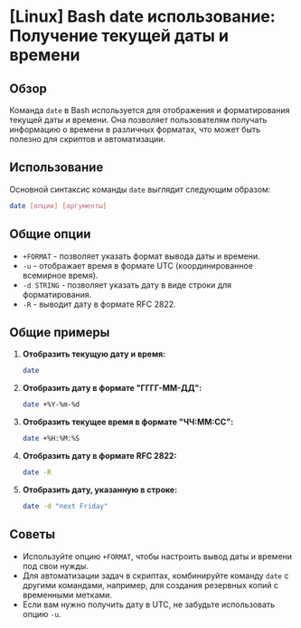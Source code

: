 # [Linux] Bash date использование: Получение текущей даты и времени

## Обзор
Команда `date` в Bash используется для отображения и форматирования текущей даты и времени. Она позволяет пользователям получать информацию о времени в различных форматах, что может быть полезно для скриптов и автоматизации.

## Использование
Основной синтаксис команды `date` выглядит следующим образом:

```bash
date [опции] [аргументы]
```

## Общие опции
- `+FORMAT` - позволяет указать формат вывода даты и времени.
- `-u` - отображает время в формате UTC (координированное всемирное время).
- `-d STRING` - позволяет указать дату в виде строки для форматирования.
- `-R` - выводит дату в формате RFC 2822.

## Общие примеры
1. **Отобразить текущую дату и время:**
   ```bash
   date
   ```

2. **Отобразить дату в формате "ГГГГ-ММ-ДД":**
   ```bash
   date +%Y-%m-%d
   ```

3. **Отобразить текущее время в формате "ЧЧ:ММ:СС":**
   ```bash
   date +%H:%M:%S
   ```

4. **Отобразить дату в формате RFC 2822:**
   ```bash
   date -R
   ```

5. **Отобразить дату, указанную в строке:**
   ```bash
   date -d "next Friday"
   ```

## Советы
- Используйте опцию `+FORMAT`, чтобы настроить вывод даты и времени под свои нужды.
- Для автоматизации задач в скриптах, комбинируйте команду `date` с другими командами, например, для создания резервных копий с временными метками.
- Если вам нужно получить дату в UTC, не забудьте использовать опцию `-u`.